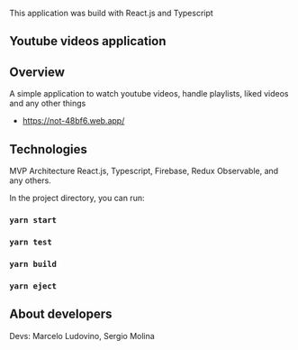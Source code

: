 This application was build with React.js and Typescript

## Youtube videos application

## Overview
A simple application to watch youtube videos, handle playlists, liked videos and any other things

* https://not-48bf6.web.app/

## Technologies
MVP Architecture
React.js, Typescript, Firebase, Redux Observable, and any others.

In the project directory, you can run:
### `yarn start`
### `yarn test`
### `yarn build`
### `yarn eject`

## About developers
Devs: Marcelo Ludovino, Sergio Molina